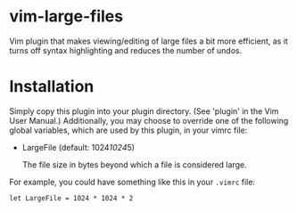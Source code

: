 # vim-large-files
Vim plugin that makes viewing/editing of large files a bit more efficient,
as it turns off syntax highlighting and reduces the number of undos.

# Installation
Simply copy this plugin into your plugin directory. (See 'plugin' in the
Vim User Manual.) Additionally, you may choose to override one of the
following global variables, which are used by this plugin, in your vimrc
file:

* LargeFile  (default: 1024*1024*5)

  The file size in bytes beyond which a file is considered large.

For example, you could have something like this in your `.vimrc` file:

```
let LargeFile = 1024 * 1024 * 2
```

